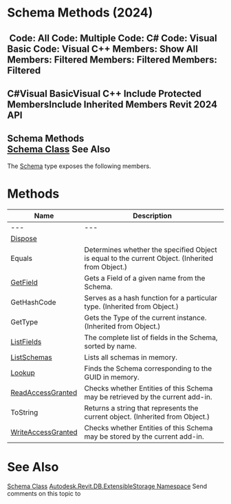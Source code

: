 # Schema Methods (2024)

﻿
 Code: All Code: Multiple Code: C# Code: Visual Basic Code: Visual C++  Members: Show All Members: Filtered Members: Filtered Members: Filtered   
---  
C#Visual BasicVisual C++
Include Protected MembersInclude Inherited Members
Revit 2024 API  
---  
Schema Methods  
[Schema Class](9817e7db-8367-ea4e-1769-0488f3faa37f.md "Schema Class") See Also  
---  
The [Schema](9817e7db-8367-ea4e-1769-0488f3faa37f.md "Schema Class") type exposes the following members.
# Methods
| Name | Description |
| --- | --- |
| --- | --- | --- |
| [Dispose](4b3e5a04-9723-1121-3be5-fd0e8bab390c.md "Dispose Method") |
| Equals | Determines whether the specified Object is equal to the current Object. (Inherited from Object.) |
| [GetField](e706cd01-bc50-9a3c-68c1-9bd4507c85e0.md "GetField Method") | Gets a Field of a given name from the Schema. |
| GetHashCode | Serves as a hash function for a particular type.  (Inherited from Object.) |
| GetType | Gets the Type of the current instance. (Inherited from Object.) |
| [ListFields](c1f24aca-c2a6-4a16-0440-2bd8296aa04e.md "ListFields Method") | The complete list of fields in the Schema, sorted by name. |
| [ListSchemas](0f49289a-ca96-089e-a1c2-6f5bf80e29eb.md "ListSchemas Method") | Lists all schemas in memory. |
| [Lookup](a83707a4-8924-cf77-9d8b-71ce10127f24.md "Lookup Method") | Finds the Schema corresponding to the GUID in memory. |
| [ReadAccessGranted](e691bb52-66a1-96fd-274d-8ae3f30e5c0c.md "ReadAccessGranted Method") | Checks whether Entities of this Schema may be retrieved by the current add-in. |
| ToString | Returns a string that represents the current object. (Inherited from Object.) |
| [WriteAccessGranted](3f089f69-3a06-cff9-dbc7-a2ed58192f85.md "WriteAccessGranted Method") | Checks whether Entities of this Schema may be stored by the current add-in. |

# See Also
[Schema Class](9817e7db-8367-ea4e-1769-0488f3faa37f.md "Schema Class")
[Autodesk.Revit.DB.ExtensibleStorage Namespace](79486a74-376c-9555-c873-45d5a750f051.md "Autodesk.Revit.DB.ExtensibleStorage Namespace")
Send comments on this topic to 